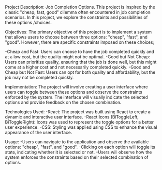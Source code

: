 Project Description: Job Completion Options.
This project is inspired by the classic "cheap, fast, good" dilemma often encountered in job completion scenarios. In this project, we explore the constraints and possibilities of these options /choices.

Objectives:
The primary objective of this project is to implement a system that allows users to choose between three options: "cheap", "fast", and "good". However, there are specific constraints imposed on these choices;


-Cheap and Fast: Users can choose to have the job completed quickly and at a low cost, but the quality might not be optimal.
-Good but Not Cheap: Users can prioritize quality, ensuring that the job is done well, but this might come at a higher cost and not necessarily completed quickly.
-Good and Cheap but Not Fast: Users can opt for both quality and affordability, but the job may not be completed quickly.

Implementation:
  The project will involve creating a user interface where users can toggle between these options and observe the constraints enforced by the system. The interface will visually indicate the selected options and provide feedback on the chosen combination.

Technologies Used:
-React: The project was built using React to create a dynamic and interactive user interface.
-React Icons (BiToggleLeft, BiToggleRight): Icons was used to represent the toggle options for a better user experience.
-CSS: Styling was applied using CSS to enhance the visual appearance of the user interface.

Usage:
-Users can navigate to the application and observe the available options: "cheap", "fast", and "good".
-Clicking on each option will toggle its state, indicating whether it is selected or not.
-Users will observe how the system enforces the constraints based on their selected combination of options. 
